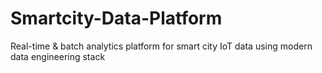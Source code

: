 # Smartcity-Data-Platform
Real-time &amp; batch analytics platform for smart city IoT data using modern data engineering stack
